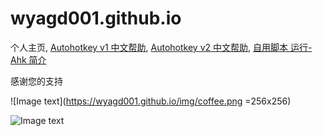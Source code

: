 ﻿# wyagd001.github.io
个人主页, [Autohotkey v1 中文帮助](https://wyagd001.github.io/zh-cn/index.html),   [Autohotkey v2 中文帮助](https://wyagd001.github.io/v2/index.html),   [自用脚本 运行-Ahk 简介](https://wyagd001.github.io/Run-Ahk/index.md)

感谢您的支持

![Image text](https://wyagd001.github.io/img/coffee.png =256x256) 

![Image text](https://autohotkey.com/assets/images/ahk-logo-no-text241x78-180.png)